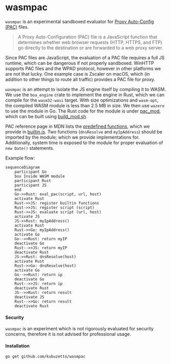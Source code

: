 wasmpac
===

`wasmpac` is an experimental sandboxed evaluator for
[Proxy Auto-Config (PAC)](https://developer.mozilla.org/en-US/docs/Web/HTTP/Proxy_servers_and_tunneling/Proxy_Auto-Configuration_PAC_file) files.

> A Proxy Auto-Configuration (PAC) file is a JavaScript function 
> that determines whether web browser requests (HTTP, HTTPS, and FTP) 
> go directly to the destination or are forwarded to a web proxy server.

Since PAC files are JavaScript, the evaluation of a PAC file requires a full JS runtime,
which can be dangerous if not properly sandboxed. WinHTTP supports PAC files and the WPAD
protocol, however in other platforms we are not that lucky. One example case is Zscaler on
macOS, which (in addition to other things to route all traffic) provides a PAC file for proxy.

`wasmpac` is an attempt to isolate the JS engine itself by compiling it to WASM.
We use the `boa_engine` crate to implement the engine in Rust, which we can compile
for the `wasm32-wasi` target. With size optimizations and `wasm-opt`, the compiled
WASM module is less than 2.5 MB in size. We then use `wazero` to use the module in Go.
The Rust code for the module is under [pac_mod](pac_mod), which can be built using [build_mod.sh](build_mod.sh).

PAC reference page in MDN lists the [predefined functions](https://developer.mozilla.org/en-US/docs/Web/HTTP/Proxy_servers_and_tunneling/Proxy_Auto-Configuration_PAC_file#predefined_functions_and_environment),
which we provide in [builtin.js](pac_mod/src/builtin.js). Two functions (`dnsResolve` and `myIpAddress`) should
be imported by the module; which we provide implementations for. Additionally, system time is exposed to the
module for proper evaluation of `new Date()` statements.

Example flow:
```mermaid
sequenceDiagram
    participant Go
    box Inside WASM module
    participant Rust
    participant JS
    end
    Go->>Rust: eval_pac(script, url, host)
    activate Rust
    Rust->>JS: register builtin functions
    Rust->>JS: register script (script)
    Rust->>JS: evaluate script (url, host)
    activate JS
    JS->>Rust: myIpAddress()
    activate Rust
    Rust->>Go: myIpAddress()
    activate Go
    Go-->>Rust: return myIP
    deactivate Go
    Rust-->>JS: return myIP
    deactivate Rust
    JS->>Rust: dnsResolve(host)
    activate Rust
    Rust->>Go: dnsResolve(host)
    activate Go
    Go-->>Rust: return ip
    deactivate Go
    Rust-->>JS: return ip
    deactivate Rust
    JS-->>Rust: return result
    deactivate JS
    Rust-->>Go: return result
    deactivate Rust
```

#### Security

`wasmpac` is an experiment which is not rigorously evaluated for security concerns,
therefore it is not advised for professional usage.

#### Installation

```shell
go get github.com/kubuzetto/wasmpac
```
